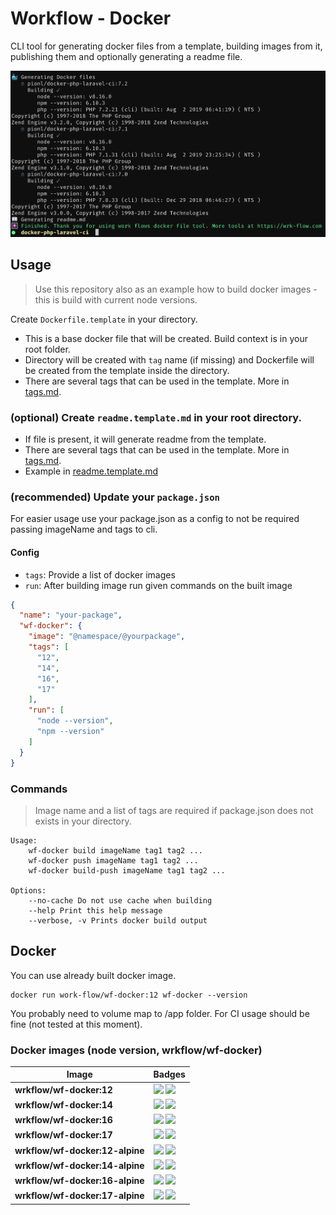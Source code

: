 # Workflow - Docker

CLI tool for generating docker files from a template, building images from it, publishing them and optionally generating a readme file.

![success.png](./success.png)

## Usage

> Use this repository also as an example how to build docker images - this is build with current node versions.

Create `Dockerfile.template` in your directory.

- This is a base docker file that will be created. Build context is in your root folder.
- Directory will be created with `tag` name (if missing) and Dockerfile will be created from the template inside the directory.
- There are several tags that can be used in the template. More in [tags.md](./tags.md).

### (optional) Create `readme.template.md` in your root directory.

- If file is present, it will generate readme from the template.
- There are several tags that can be used in the template. More in [tags.md](./tags.md).
- Example in [readme.template.md](./readme.template.md)

### (recommended) Update your `package.json`

For easier usage use your package.json as a config to not be required passing imageName and tags to cli.

#### Config

- `tags`: Provide a list of docker images
- `run`: After building image run given commands on the built image

```json
{
  "name": "your-package",
  "wf-docker": {
    "image": "@namespace/@yourpackage",
    "tags": [
      "12",
      "14",
      "16",
      "17"
    ],
    "run": [
      "node --version",
      "npm --version"
    ]
  }
}

```

### Commands

> Image name and a list of tags are required if package.json does not exists in your directory.

```
Usage: 
    wf-docker build imageName tag1 tag2 ...
    wf-docker push imageName tag1 tag2 ...
    wf-docker build-push imageName tag1 tag2 ...
    
Options:
    --no-cache Do not use cache when building
    --help Print this help message
    --verbose, -v Prints docker build output
```

## Docker

You can use already built docker image.

```
docker run work-flow/wf-docker:12 wf-docker --version
```

You probably need to volume map to /app folder. For CI usage should be fine (not tested at this moment).

### Docker images (node version, wrkflow/wf-docker)

Image | Badges
 --- | ---
**wrkflow/wf-docker:12** | ![](https://img.shields.io/microbadger/layers/wrkflow/wf-docker:12?style=flat-square) ![](https://img.shields.io/microbadger/image-size/wrkflow/wf-docker:12?style=flat-square)
**wrkflow/wf-docker:14** | ![](https://img.shields.io/microbadger/layers/wrkflow/wf-docker:14?style=flat-square) ![](https://img.shields.io/microbadger/image-size/wrkflow/wf-docker:14?style=flat-square)
**wrkflow/wf-docker:16** | ![](https://img.shields.io/microbadger/layers/wrkflow/wf-docker:16?style=flat-square) ![](https://img.shields.io/microbadger/image-size/wrkflow/wf-docker:16?style=flat-square)
**wrkflow/wf-docker:17** | ![](https://img.shields.io/microbadger/layers/wrkflow/wf-docker:17?style=flat-square) ![](https://img.shields.io/microbadger/image-size/wrkflow/wf-docker:17?style=flat-square)
**wrkflow/wf-docker:12-alpine** | ![](https://img.shields.io/microbadger/layers/wrkflow/wf-docker:12-alpine?style=flat-square) ![](https://img.shields.io/microbadger/image-size/wrkflow/wf-docker:12-alpine?style=flat-square)
**wrkflow/wf-docker:14-alpine** | ![](https://img.shields.io/microbadger/layers/wrkflow/wf-docker:14-alpine?style=flat-square) ![](https://img.shields.io/microbadger/image-size/wrkflow/wf-docker:14-alpine?style=flat-square)
**wrkflow/wf-docker:16-alpine** | ![](https://img.shields.io/microbadger/layers/wrkflow/wf-docker:16-alpine?style=flat-square) ![](https://img.shields.io/microbadger/image-size/wrkflow/wf-docker:16-alpine?style=flat-square)
**wrkflow/wf-docker:17-alpine** | ![](https://img.shields.io/microbadger/layers/wrkflow/wf-docker:17-alpine?style=flat-square) ![](https://img.shields.io/microbadger/image-size/wrkflow/wf-docker:17-alpine?style=flat-square)

